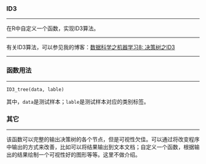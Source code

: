 ### ID3
***

在R中自定义一个函数，实现ID3算法。

***

有关ID3算法，可以参见我的博客：[数据科学之机器学习8: 决策树之ID3](http://jackycode.github.io/blog/2014/04/14/id3/)

***

### 函数用法

***

`ID3_tree(data, lable)`

其中，`data`是测试样本；`lable`是测试样本对应的类别标签。

### 其它

***

该函数可以完整的输出决策树的各个节点，但是可视性欠佳。可以通过将改变程序中输出的方式来改善，比如可以将结果输出到文本文档；自定义一个函数，根据输出的结果绘制一个可视性好的图形等等。这里不做介绍。

